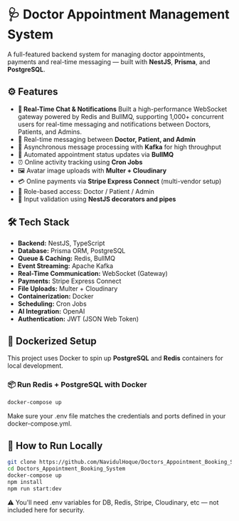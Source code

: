 # 🩺 Doctor Appointment Management System

A full-featured backend system for managing doctor appointments, payments and real-time messaging — built with **NestJS**, **Prisma**, and **PostgreSQL**.

## ⚙️ Features

- **💬 Real-Time Chat & Notifications**
Built a high-performance WebSocket gateway powered by Redis and BullMQ, supporting 1,000+ concurrent users for real-time messaging and notifications between Doctors, Patients, and Admins.
- 💬 Real-time messaging between **Doctor, Patient, and Admin**
- 📡 Asynchronous message processing with **Kafka** for high throughput
- 🧾 Automated appointment status updates via **BullMQ**
- ⏰ Online activity tracking using **Cron Jobs**
- 🖼️ Avatar image uploads with **Multer + Cloudinary**
- 💳 Online payments via **Stripe Express Connect** (multi-vendor setup)
- 🔐 Role-based access: Doctor / Patient / Admin
- 🧪 Input validation using **NestJS decorators and pipes**

## 🛠️ Tech Stack

- **Backend:** NestJS, TypeScript
- **Database:** Prisma ORM, PostgreSQL
- **Queue & Caching:** Redis, BullMQ
- **Event Streaming:** Apache Kafka
- **Real-Time Communication:** WebSocket (Gateway)
- **Payments:** Stripe Express Connect
- **File Uploads:** Multer + Cloudinary
- **Containerization:** Docker
- **Scheduling:** Cron Jobs
- **AI Integration:** OpenAI
- **Authentication:** JWT (JSON Web Token)

## 🐳 Dockerized Setup

This project uses Docker to spin up **PostgreSQL** and **Redis** containers for local development.

### 📦 Run Redis + PostgreSQL with Docker

```bash
docker-compose up
```

Make sure your .env file matches the credentials and ports defined in your docker-compose.yml.

## 🚀 How to Run Locally

```bash
git clone https://github.com/NavidulHoque/Doctors_Appointment_Booking_System.git
cd Doctors_Appointment_Booking_System
docker-compose up
npm install
npm run start:dev
```

⚠️ You'll need .env variables for DB, Redis, Stripe, Cloudinary, etc — not included here for security.
